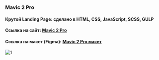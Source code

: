 ### Mavic 2 Pro
<h4 align="left">Крутой Landing Page: сделано в HTML, CSS, JavaScript, SCSS, GULP</h4>
<h4 align="left">Cсылка на сайт: <a href="https://tolebijaksybai.github.io/Mavic_project/" target="_blank">Mavic 2 Pro</a></h4>
<h4 align="left">Ссылка на макет (Figma): <a href="https://www.figma.com/file/ZRnujYOltZR88tPSHl1MEa/mavic" target="_blank">Mavic 2 Pro макет</a></h4>


![1](https://user-images.githubusercontent.com/52714747/91185504-bc6ce400-e70f-11ea-8407-f11e534d3f44.jpg)
